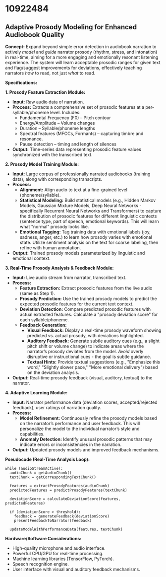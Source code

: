 # 10922484

## Adaptive Prosody Modeling for Enhanced Audiobook Quality

**Concept:** Expand beyond simple error detection in audiobook narration to actively *model* and *guide* narrator prosody (rhythm, stress, and intonation) in real-time, aiming for a more engaging and emotionally resonant listening experience. The system will learn acceptable prosodic ranges for given text and flag/suggest improvements for deviations, effectively teaching narrators *how* to read, not just *what* to read.

**Specifications:**

**1. Prosody Feature Extraction Module:**

*   **Input:** Raw audio data of narration.
*   **Process:** Extracts a comprehensive set of prosodic features at a per-syllable/phoneme level. Includes:
    *   Fundamental Frequency (F0) – Pitch contour
    *   Energy/Amplitude – Volume changes
    *   Duration – Syllable/phoneme lengths
    *   Spectral features (MFCCs, Formants) – capturing timbre and resonance.
    *   Pause detection – timing and length of silences
*   **Output:**  Time-series data representing prosodic feature values synchronized with the transcribed text.

**2. Prosody Model Training Module:**

*   **Input:**  Large corpus of professionally narrated audiobooks (training data), along with corresponding transcripts.
*   **Process:**
    *   **Alignment:** Align audio to text at a fine-grained level (phoneme/syllable).
    *   **Statistical Modeling:**  Build statistical models (e.g., Hidden Markov Models, Gaussian Mixture Models, Deep Neural Networks - specifically Recurrent Neural Networks and Transformers) to capture the distribution of prosodic features for different linguistic contexts (sentence type, part of speech, emotional keywords). This will learn what "normal" prosody looks like.
    *   **Emotional Tagging:** Tag training data with emotional labels (joy, sadness, anger, etc.) to learn how prosody varies with emotional state. Utilize sentiment analysis on the text for coarse labeling, then refine with human annotation.
*   **Output:** Trained prosody models parameterized by linguistic and emotional context.

**3. Real-Time Prosody Analysis & Feedback Module:**

*   **Input:** Live audio stream from narrator, transcribed text.
*   **Process:**
    *   **Feature Extraction:** Extract prosodic features from the live audio (same as Step 1).
    *   **Prosody Prediction:** Use the trained prosody models to predict the expected prosodic features for the current text context.
    *   **Deviation Detection:** Compare predicted prosodic features with actual extracted features.  Calculate a "prosody deviation score" for each syllable/phoneme.
    *   **Feedback Generation:**
        *   **Visual Feedback:** Display a real-time prosody waveform showing predicted vs. actual prosody, with deviations highlighted.
        *   **Auditory Feedback:**  Generate subtle auditory cues (e.g., a slight pitch shift or volume change) to indicate areas where the narrator’s prosody deviates from the model. *Avoid* overly disruptive or instructional cues - the goal is subtle guidance.
        *   **Textual Hints:**  Provide textual suggestions (e.g., "Emphasize this word," "Slightly slower pace," "More emotional delivery") based on the deviation analysis.
*   **Output:** Real-time prosody feedback (visual, auditory, textual) to the narrator.

**4. Adaptive Learning Module:**

*   **Input:** Narrator performance data (deviation scores, accepted/rejected feedback), user ratings of narration quality.
*   **Process:**
    *   **Model Refinement:** Continuously refine the prosody models based on the narrator’s performance and user feedback. This will personalize the model to the individual narrator’s style and capabilities.
    *   **Anomaly Detection:** Identify unusual prosodic patterns that may indicate errors or inconsistencies in the narration.
*   **Output:** Updated prosody models and improved feedback mechanisms.

**Pseudocode (Real-Time Analysis Loop):**

```
while (audioStreamActive):
  audioChunk = getAudioChunk()
  textChunk = getCorrespondingTextChunk()

  features = extractProsodyFeatures(audioChunk)
  predictedFeatures = predictProsodyFeatures(textChunk)

  deviationScore = calculateDeviationScore(features, predictedFeatures)

  if (deviationScore > threshold):
    feedback = generateFeedback(deviationScore)
    presentFeedbackToNarrator(feedback)

  updateModelWithPerformanceData(features, textChunk)
```

**Hardware/Software Considerations:**

*   High-quality microphone and audio interface.
*   Powerful CPU/GPU for real-time processing.
*   Machine learning libraries (TensorFlow, PyTorch).
*   Speech recognition engine.
*   User interface with visual and auditory feedback mechanisms.